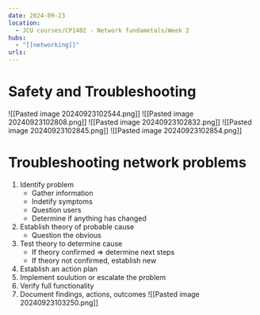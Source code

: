 ```yaml
---
date: 2024-09-23
location:
  - JCU courses/CP1402 - Network fundametals/Week 2
hubs:
  - "[[networking]]"
urls:
---
```


# Safety and Troubleshooting
![[Pasted image 20240923102544.png]]
![[Pasted image 20240923102808.png]]
![[Pasted image 20240923102832.png]]
![[Pasted image 20240923102845.png]]
![[Pasted image 20240923102854.png]]

# Troubleshooting network problems
1. Identify problem
    + Gather information
    + Indetify symptoms
    + Question users
    + Determine if anything has changed
2. Establish theory of probable cause
    + Question the obvious
3. Test theory to determine cause
    + If theory confirmed => determine next steps
    + If theory not confirmed, establish new
4. Establish an action plan
5. Implement soulution or escalate the problem
6. Verify full functionality
7. Document findings, actions, outcomes
![[Pasted image 20240923103250.png]]
